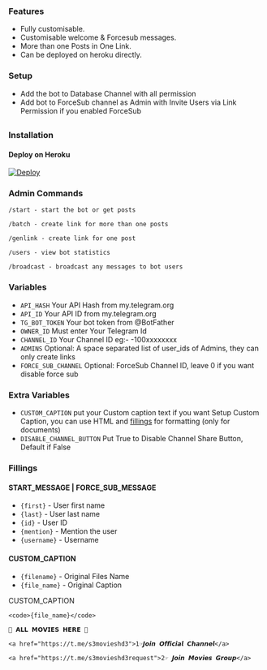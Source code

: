 
### Features
- Fully customisable.
- Customisable welcome & Forcesub messages.
- More than one Posts in One Link.
- Can be deployed on heroku directly.

### Setup

- Add the bot to Database Channel with all permission
- Add bot to ForceSub channel as Admin with Invite Users via Link Permission if you enabled ForceSub 

##
### Installation
#### Deploy on Heroku
[![Deploy](https://www.herokucdn.com/deploy/button.svg)](https://heroku.com/deploy?template=https://github.com/rakeshyt/DevilFilesStore)</br>


### Admin Commands

```
/start - start the bot or get posts

/batch - create link for more than one posts

/genlink - create link for one post

/users - view bot statistics

/broadcast - broadcast any messages to bot users
```

### Variables

* `API_HASH` Your API Hash from my.telegram.org
* `API_ID` Your API ID from my.telegram.org
* `TG_BOT_TOKEN` Your bot token from @BotFather
* `OWNER_ID` Must enter Your Telegram Id
* `CHANNEL_ID` Your Channel ID eg:- -100xxxxxxxx
* `ADMINS` Optional: A space separated list of user_ids of Admins, they can only create links
* `FORCE_SUB_CHANNEL` Optional: ForceSub Channel ID, leave 0 if you want disable force sub

### Extra Variables

* `CUSTOM_CAPTION` put your Custom caption text if you want Setup Custom Caption, you can use HTML and <a href='https://github.com/rakeshyt/DevilFilesStore/blob/main/README.md#custom_caption'>fillings</a> for formatting (only for documents)
* `DISABLE_CHANNEL_BUTTON` Put True to Disable Channel Share Button, Default if False

### Fillings
#### START_MESSAGE | FORCE_SUB_MESSAGE

* `{first}` - User first name
* `{last}` - User last name
* `{id}` - User ID
* `{mention}` - Mention the user
* `{username}` - Username

#### CUSTOM_CAPTION

* `{filename}` - Original Files Name
* `{file_name}` - Original Caption


CUSTOM_CAPTION
```
<code>{file_name}</code>

💠 𝗔𝗟𝗟 𝗠𝗢𝗩𝗜𝗘𝗦 𝗛𝗘𝗥𝗘 💠

<a href="https://t.me/s3movieshd3">1☞𝙅𝙤𝙞𝙣 𝙊𝙛𝙛𝙞𝙘𝙞𝙖𝙡 𝘾𝙝𝙖𝙣𝙣𝙚𝙡</a>

<a href="https://t.me/s3movieshd3request">2☞ 𝙅𝙤𝙞𝙣 𝙈𝙤𝙫𝙞𝙚𝙨 𝙂𝙧𝙤𝙪𝙥</a>

```
